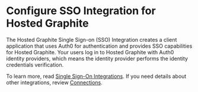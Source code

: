 # Configure SSO Integration for Hosted Graphite

The Hosted Graphite Single Sign-on (SSO) Integration creates a client application that uses Auth0 for authentication and provides SSO capabilities for Hosted Graphite. Your users log in to Hosted Graphite with Auth0 identity providers, which means the identity provider performs the identity credentials verification.

To learn more, read [Single Sign-On Integrations](https://auth0.com/docs/sso). If you need details about other integrations, review [Connections](https://auth0.com/docs/identityproviders).